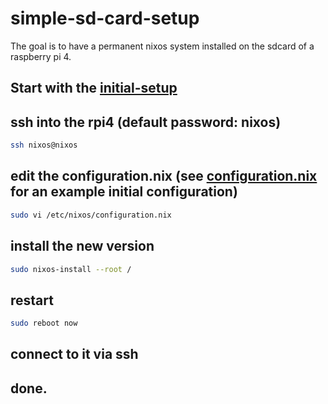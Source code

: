 # simple-sd-card-setup
The goal is to have a permanent nixos system installed on the sdcard of a raspberry pi 4.

## Start with the [initial-setup](../initial-setup)

## ssh into the rpi4 (default password: nixos)
``` bash 
ssh nixos@nixos
```

## edit the configuration.nix (see [configuration.nix](./configuration.nix) for an example initial configuration)
``` bash
sudo vi /etc/nixos/configuration.nix
```

## install the new version
``` bash
sudo nixos-install --root /
```

## restart
``` bash
sudo reboot now
```

## connect to it via ssh
## done.

